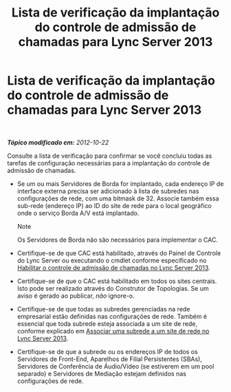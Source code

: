 ﻿---
title: Lista de verificação da implantação do controle de admissão de chamadas para Lync Server 2013
TOCTitle: Lista de verificação da implantação do controle de admissão de chamadas para Lync Server 2013
ms:assetid: d56a525f-3da5-4ac0-a311-0c5efd98c9df
ms:mtpsurl: https://technet.microsoft.com/pt-br/library/Gg398928(v=OCS.15)
ms:contentKeyID: 49308231
ms.date: 05/19/2016
mtps_version: v=OCS.15
ms.translationtype: HT
---

# Lista de verificação da implantação do controle de admissão de chamadas para Lync Server 2013

 

_**Tópico modificado em:** 2012-10-22_

Consulte a lista de verificação para confirmar se você concluiu todas as tarefas de configuração necessárias para a implantação do controle de admissão de chamadas.

  - Se um ou mais Servidores de Borda for implantado, cada endereço IP de interface externa precisa ser adicionado à lista de subredes nas configurações de rede, com uma bitmask de 32. Associe também essa sub-rede (endereço IP) ao ID do site de rede para o local geográfico onde o serviço Borda A/V está implantado.
    
    > [!NOTE]  
    > Os Servidores de Borda não são necessários para implementar o CAC.

  - Certifique-se de que CAC está habilitado, através do Painel de Controle do Lync Server ou executando o cmdlet conforme especificado no [Habilitar o controle de admissão de chamadas no Lync Server 2013](lync-server-2013-enable-call-admission-control.md).

  - Certifique-se de que o CAC está habilitado em todos os sites centrais. Isto pode ser realizado através do Construtor de Topologias. Se um aviso é gerado ao publicar, *não* ignore-o.

  - Certifique-se de que todas as subredes gerenciadas na rede empresarial estão definidas nas configurações de rede. Também é essencial que toda subrede esteja associada a um site de rede, conforme explicado em [Associar uma subrede a um site de rede no Lync Server 2013](lync-server-2013-associate-a-subnet-with-a-network-site.md).

  - Certifique-se de que a subrede ou os endereços IP de todos os Servidores de Front-End, Aparelhos de Filial Persistentes (SBAs), Servidores de Conferência de Áudio/Vídeo (se estiverem em um pool separado) e Servidores de Mediação estejam definidos nas configurações de rede.

